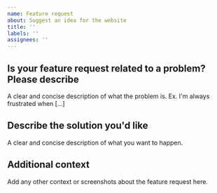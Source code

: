 ```yaml
---
name: Feature request
about: Suggest an idea for the website
title: ''
labels: ''
assignees: ''
---
```


## Is your feature request related to a problem? Please describe

A clear and concise description of what the problem is. Ex. I'm always frustrated
when [...]

## Describe the solution you'd like

A clear and concise description of what you want to happen.

## Additional context

Add any other context or screenshots about the feature request here.
